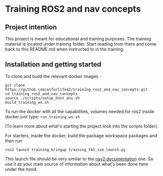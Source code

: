 # Training ROS2 and nav concepts

## Project intention
This project is meant for educational and training purposes. The training material is located under training folder. Start reading from there and come back to this README.md when instructed to in the training. 

## Installation and getting started
To clone and build the relevant docker images - 

```
git clone https://github.com/osforlife42/training_ros2_and_nav_concepts.git
cd training_ros2_and_nav_concepts
source ./scripts/setup_host_env.sh
build_training_ws.sh
```

To run the docker with all the capabilities, volumes needed for ros2 inside docker just type: ```run_training_ws.sh```  

(To learn more about what's starting the project look into the scripts folder).

For starters, inside the docker, build the package workspace packages and then run 
```
ros2 launch training_bringup training_tb3_sim_launch.py
``` 

This launch file should be very similar to the [nav2 documentation](https://navigation.ros.org/getting_started/index.html) one. So use it as your main source of information about what's been done here under the hood. 

